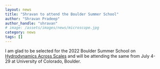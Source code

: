 ```yaml
---
layout: news
title: "Shravan to attend the Boulder Summer School"
author: "Shravan Pradeep"
author_handle: "shravan"
# image: /assets/images/news/microscope.jpg
category: news
tags: []
---
```

I am glad to be selected for the 2022 Boulder Summer School on [Hydrodynamics Across Scales](https://boulderschool.yale.edu/2022/boulder-school-2022) and will be attending the same from July 4-29 at University of Colorado, Boulder. 